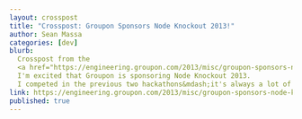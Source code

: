 ```yaml
---
layout: crosspost
title: "Crosspost: Groupon Sponsors Node Knockout 2013!"
author: Sean Massa
categories: [dev]
blurb:
  Crosspost from the
  <a href="https://engineering.groupon.com/2013/misc/groupon-sponsors-node-knockout-2013/">Groupon Engineering blog</a>!
  I'm excited that Groupon is sponsoring Node Knockout 2013.
  I competed in the previous two hackathons&mdash;it's always a lot of fun.
link: https://engineering.groupon.com/2013/misc/groupon-sponsors-node-knockout-2013
published: true
---
```


